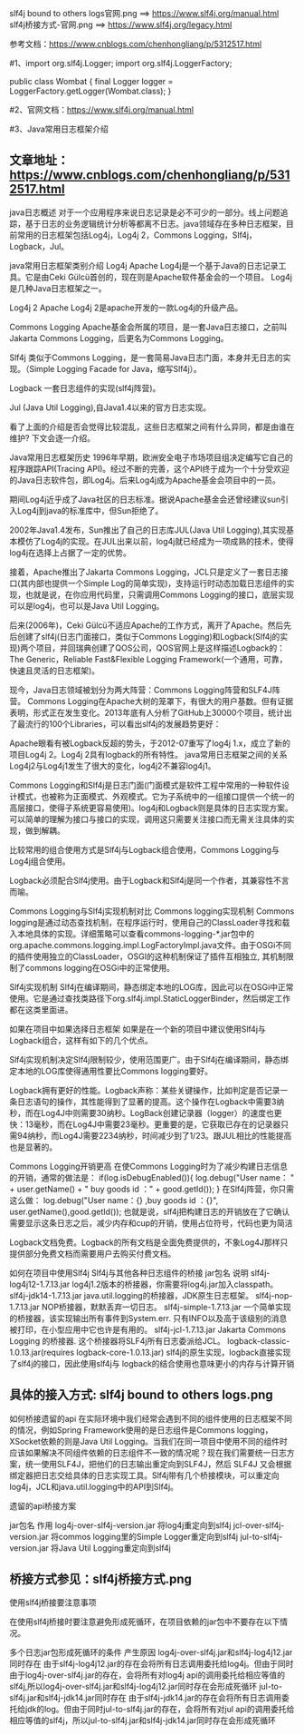 slf4j bound to others logs官网.png ==> https://www.slf4j.org/manual.html
slf4j桥接方式-官网.png ==> https://www.slf4j.org/legacy.html

参考文档：https://www.cnblogs.com/chenhongliang/p/5312517.html

#1、import org.slf4j.Logger;
   import org.slf4j.LoggerFactory;
   
 public class Wombat {
		final Logger logger = LoggerFactory.getLogger(Wombat.class);
	} 
	
	
#2、官网文档：https://www.slf4j.org/manual.html

#3、Java常用日志框架介绍 

## 文章地址：https://www.cnblogs.com/chenhongliang/p/5312517.html

java日志概述
对于一个应用程序来说日志记录是必不可少的一部分。线上问题追踪，基于日志的业务逻辑统计分析等都离不日志。java领域存在多种日志框架，目前常用的日志框架包括Log4j，Log4j 2，Commons Logging，Slf4j，Logback，Jul。

java常用日志框架类别介绍
Log4j Apache Log4j是一个基于Java的日志记录工具。它是由Ceki Gülcü首创的，现在则是Apache软件基金会的一个项目。 Log4j是几种Java日志框架之一。

Log4j 2 Apache Log4j 2是apache开发的一款Log4j的升级产品。

Commons Logging Apache基金会所属的项目，是一套Java日志接口，之前叫Jakarta Commons Logging，后更名为Commons Logging。

Slf4j 类似于Commons Logging，是一套简易Java日志门面，本身并无日志的实现。（Simple Logging Facade for Java，缩写Slf4j）。

Logback 一套日志组件的实现(slf4j阵营)。

Jul (Java Util Logging),自Java1.4以来的官方日志实现。

看了上面的介绍是否会觉得比较混乱，这些日志框架之间有什么异同，都是由谁在维护? 下文会逐一介绍。

Java常用日志框架历史
1996年早期，欧洲安全电子市场项目组决定编写它自己的程序跟踪API(Tracing API)。经过不断的完善，这个API终于成为一个十分受欢迎的Java日志软件包，即Log4j。后来Log4j成为Apache基金会项目中的一员。

期间Log4j近乎成了Java社区的日志标准。据说Apache基金会还曾经建议sun引入Log4j到java的标准库中，但Sun拒绝了。

2002年Java1.4发布，Sun推出了自己的日志库JUL(Java Util Logging),其实现基本模仿了Log4j的实现。在JUL出来以前，log4j就已经成为一项成熟的技术，使得log4j在选择上占据了一定的优势。

接着，Apache推出了Jakarta Commons Logging，JCL只是定义了一套日志接口(其内部也提供一个Simple Log的简单实现)，支持运行时动态加载日志组件的实现，也就是说，在你应用代码里，只需调用Commons Logging的接口，底层实现可以是log4j，也可以是Java Util Logging。

后来(2006年)，Ceki Gülcü不适应Apache的工作方式，离开了Apache。然后先后创建了slf4j(日志门面接口，类似于Commons Logging)和Logback(Slf4j的实现)两个项目，并回瑞典创建了QOS公司，QOS官网上是这样描述Logback的：The Generic，Reliable Fast&Flexible Logging Framework(一个通用，可靠，快速且灵活的日志框架)。

现今，Java日志领域被划分为两大阵营：Commons Logging阵营和SLF4J阵营。
Commons Logging在Apache大树的笼罩下，有很大的用户基数。但有证据表明，形式正在发生变化。2013年底有人分析了GitHub上30000个项目，统计出了最流行的100个Libraries，可以看出slf4j的发展趋势更好：

Apache眼看有被Logback反超的势头，于2012-07重写了log4j 1.x，成立了新的项目Log4j 2。Log4j 2具有logback的所有特性。
java常用日志框架之间的关系
Log4j2与Log4j1发生了很大的变化，log4j2不兼容log4j1。

Commons Logging和Slf4j是日志门面(门面模式是软件工程中常用的一种软件设计模式，也被称为正面模式、外观模式。它为子系统中的一组接口提供一个统一的高层接口，使得子系统更容易使用)。log4j和Logback则是具体的日志实现方案。可以简单的理解为接口与接口的实现，调用这只需要关注接口而无需关注具体的实现，做到解耦。

比较常用的组合使用方式是Slf4j与Logback组合使用，Commons Logging与Log4j组合使用。

Logback必须配合Slf4j使用。由于Logback和Slf4j是同一个作者，其兼容性不言而喻。

Commons Logging与Slf4j实现机制对比
Commons logging实现机制
Commons logging是通过动态查找机制，在程序运行时，使用自己的ClassLoader寻找和载入本地具体的实现。详细策略可以查看commons-logging-*.jar包中的org.apache.commons.logging.impl.LogFactoryImpl.java文件。由于OSGi不同的插件使用独立的ClassLoader，OSGI的这种机制保证了插件互相独立, 其机制限制了commons logging在OSGi中的正常使用。

Slf4j实现机制
Slf4j在编译期间，静态绑定本地的LOG库，因此可以在OSGi中正常使用。它是通过查找类路径下org.slf4j.impl.StaticLoggerBinder，然后绑定工作都在这类里面进。

如果在项目中如果选择日志框架
如果是在一个新的项目中建议使用Slf4j与Logback组合，这样有如下的几个优点。

Slf4j实现机制决定Slf4j限制较少，使用范围更广。由于Slf4j在编译期间，静态绑定本地的LOG库使得通用性要比Commons logging要好。

Logback拥有更好的性能。Logback声称：某些关键操作，比如判定是否记录一条日志语句的操作，其性能得到了显著的提高。这个操作在Logback中需要3纳秒，而在Log4J中则需要30纳秒。LogBack创建记录器（logger）的速度也更快：13毫秒，而在Log4J中需要23毫秒。更重要的是，它获取已存在的记录器只需94纳秒，而Log4J需要2234纳秒，时间减少到了1/23。跟JUL相比的性能提高也是显著的。

Commons Logging开销更高 在使Commons Logging时为了减少构建日志信息的开销，通常的做法是：
if(log.isDebugEnabled()){
log.debug("User name： " +
user.getName() + " buy goods id ：" + good.getId());
}
在Slf4j阵营，你只需这么做：
log.debug("User name：{} ,buy goods id ：{}", user.getName(),good.getId());
也就是说，slf4j把构建日志的开销放在了它确认需要显示这条日志之后，减少内存和cup的开销，使用占位符号，代码也更为简洁

Logback文档免费。Logback的所有文档是全面免费提供的，不象Log4J那样只提供部分免费文档而需要用户去购买付费文档。

如何在项目中使用Slf4j
Slf4j与其他各种日志组件的桥接
jar包名	说明
slf4j-log4j12-1.7.13.jar	log4j1.2版本的桥接器，你需要将log4j.jar加入classpath。
slf4j-jdk14-1.7.13.jar	java.util.logging的桥接器，JDK原生日志框架。
slf4j-nop-1.7.13.jar	NOP桥接器，默默丢弃一切日志。
slf4j-simple-1.7.13.jar	一个简单实现的桥接器，该实现输出所有事件到System.err. 只有INFO以及高于该级别的消息被打印，在小型应用中它也许是有用的。
slf4j-jcl-1.7.13.jar	Jakarta Commons Logging 的桥接器. 这个桥接器将SLF4j所有日志委派给JCL。
logback-classic-1.0.13.jar(requires logback-core-1.0.13.jar)	slf4j的原生实现，logback直接实现了slf4j的接口，因此使用slf4j与 logback的结合使用也意味更小的内存与计算开销

## 具体的接入方式: slf4j bound to others logs.png

如何桥接遗留的api
在实际环境中我们经常会遇到不同的组件使用的日志框架不同的情况，例如Spring Framework使用的是日志组件是Commons logging，XSocket依赖的则是Java Util Logging。当我们在同一项目中使用不同的组件时应该如果解决不同组件依赖的日志组件不一致的情况呢？现在我们需要统一日志方案，统一使用SLF4J，把他们的日志输出重定向到SLF4J，然后 SLF4J 又会根据绑定器把日志交给具体的日志实现工具。Slf4j带有几个桥接模块，可以重定向log4j，JCL和java.util.logging中的API到Slf4j。

遗留的api桥接方案

jar包名							作用
log4j-over-slf4j-version.jar	将log4j重定向到slf4j
jcl-over-slf4j-version.jar		将commos logging里的Simple Logger重定向到slf4j
jul-to-slf4j-version.jar		将Java Util Logging重定向到slf4j

## 桥接方式参见：slf4j桥接方式.png

使用slf4j桥接要注意事项

在使用slf4j桥接时要注意避免形成死循环，在项目依赖的jar包中不要存在以下情况。

多个日志jar包形成死循环的条件	产生原因
log4j-over-slf4j.jar和slf4j-log4j12.jar同时存在	由于slf4j-log4j12.jar的存在会将所有日志调用委托给log4j。但由于同时由于log4j-over-slf4j.jar的存在，会将所有对log4j api的调用委托给相应等值的slf4j,所以log4j-over-slf4j.jar和slf4j-log4j12.jar同时存在会形成死循环
jul-to-slf4j.jar和slf4j-jdk14.jar同时存在	由于slf4j-jdk14.jar的存在会将所有日志调用委托给jdk的log。但由于同时jul-to-slf4j.jar的存在，会将所有对jul api的调用委托给相应等值的slf4j，所以jul-to-slf4j.jar和slf4j-jdk14.jar同时存在会形成死循环